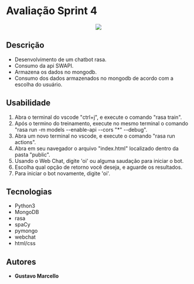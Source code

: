# Avaliação Sprint 4
<p align="center"><img src = "https://kanto.legiaodosherois.com.br/w760-h398-cfill/wp-content/uploads/2019/12/legiao_RZ8tuWfaV2dYPDrnq49lIL0pcCJ7T3E_vAjgQUoxHh.png.jpeg"></p>

## Descrição
- Desenvolvimento de um chatbot rasa.
- Consumo da api SWAPI.
- Armazena os dados no mongodb.
- Consumo dos dados armazenados no mongodb de acordo com a escolha do usuário.

## Usabilidade
1. Abra o terminal do vscode "ctrl+j", e execute o comando "rasa train".
2. Após o termino do treinamento, execute no mesmo terminal o comando "rasa run -m models --enable-api --cors "*" --debug".
3. Abra um novo terminal no vscode, e execute o comando "rasa run actions".
4. Abra em seu navegador o arquivo "index.html" localizado dentro da pasta "public".
5. Usando o Web Chat, digite 'oi' ou alguma saudação para iniciar o bot.
6. Escolha qual opção de retorno você deseja, e aguarde os resultados.
7. Para iniciar o bot novamente, digite 'oi'.

## Tecnologias 
- Python3
- MongoDB
- rasa
- spaCy
- pymongo
- webchat
- html/css

## Autores
- <b>Gustavo Marcello</b>
